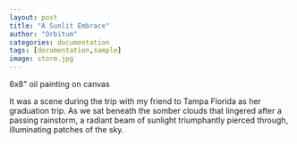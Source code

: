 ```yaml
---
layout: post
title: "A Sunlit Embrace"
author: "Orbitum"
categories: documentation
tags: [documentation,sample]
image: storm.jpg
---
```


6x8" oil painting on canvas

It was a scene during the trip with my friend to Tampa Florida as her graduation trip. As we sat beneath the somber clouds that lingered after a passing rainstorm, a radiant beam of sunlight triumphantly pierced through, illuminating patches of the sky.
